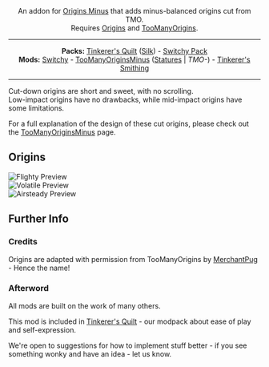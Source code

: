 <center></center>

<center>
An addon for <a href="https://modrinth.com/mod/origins-minus">Origins Minus</a> that adds minus-balanced origins cut from TMO.<br/>
Requires <a href="https://modrinth.com/mod/origins/versions">Origins</a> and <a href="https://modrinth.com/mod/toomanyorigins">TooManyOrigins</a>.<br/>
</center>

---

<center><b>Packs:</b> <a href="https://modrinth.com/modpack/tinkerers-quilt">Tinkerer's Quilt</a> (<a href="https://modrinth.com/modpack/tinkerers-silk">Silk</a>) - <a href="https://modrinth.com/modpack/switchy-pack">Switchy Pack</a></center>
<center><b>Mods:</b> <a href="https://modrinth.com/mod/switchy">Switchy</a> - <a href="https://modrinth.com/mod/origins-minus">TooManyOriginsMinus</a> (<a href="https://modrinth.com/mod/tinkerers-statures">Statures</a> | <i>TMO-</i>) - <a href="https://modrinth.com/mod/tinkerers-smithing">Tinkerer's Smithing</a></center>

---

Cut-down origins are short and sweet, with no scrolling.           
Low-impact origins have no drawbacks, while mid-impact origins have some limitations.

For a full explanation of the design of these cut origins, please check out the <a href="https://modrinth.com/mod/origins-minus">TooManyOriginsMinus</a> page.

## Origins

![Flighty Preview](https://cdn.modrinth.com/data/4DZN6MoU/images/921a119d2948be01aa2b3195d62e3b74122ddda8.png)<br/>
![Volatile Preview](https://cdn.modrinth.com/data/4DZN6MoU/images/d355972a28075378352d249585cabe1358a866ad.png)<br/>
![Airsteady Preview](https://cdn.modrinth.com/data/4DZN6MoU/images/1f4168ac2cc06306833b19cb99c774513c3f0399.png)<br/>

## Further Info

### Credits

Origins are adapted with permission from TooManyOrigins by [MerchantPug](https://modrinth.com/user/Pug) - Hence the name!

### Afterword

All mods are built on the work of many others.

This mod is included in [Tinkerer's Quilt](https://modrinth.com/modpack/tinkerers-quilt) - our modpack about ease of play and self-expression.

We're open to suggestions for how to implement stuff better - if you see something wonky and have an idea - let us know.
